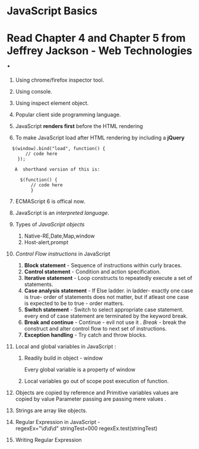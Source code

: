 # JavaScript Basics


# Read Chapter 4 and Chapter 5 from Jeffrey Jackson - Web Technologies . 

1. Using chrome/firefox inspector tool.

2. Using console.

3. Using inspect element object.

4. Popular client side programming language.

5. JavaScript **renders first** before the HTML rendering

6. To make JavaScript load after HTML rendering by including a **jQuery**


  ```
    $(window).bind("load", function() {
         // code here
      });
   ```

   ```
      A  shorthand version of this is:

        $(function() {
            // code here
            }
  ```

7. ECMAScript 6 is offical now.

8. JavaScript is an *interpreted language*.

9. Types of *JavaScript objects*
      1. Native-RE,Date,Map,window
      2. Host-alert,prompt


10. *Control Flow instructions* in JavaScript

      1. **Block statement** - Sequence of instructions within curly braces.
      2. **Control statement** - Condition and action specification.
      3. **Iterative statement** - Loop constructs to repeatedly execute a set of statements.
      4. **Case analysis statement** - If Else ladder. in ladder- exactly one case is true- order of statements does not matter, but if atleast one case is expected to be to true - order matters.
      5. **Switch statement** - Switch to select appropriate case statement. every end of case statement are terminated by the keyword break.
      6. **Break and continue** - Continue - evil not use it .
      *Break* - break the construct and alter control flow to next set of instructions.
      7. **Exception handling** - Try catch and throw blocks.
      
 11. Local and global variables in JavaScript : 
 
        1. Readily build in object - window
        
           Every global variable is a property of window
       
       2. Local variables go out of scope post execution of function.
   
   
12. Objects are copied by reference and Primitive variables values are copied by value 
    Parameter passing are passing mere values .

13. Strings are array like objects. 

14. Regular Expression in JavaScript -  
                                        regexEx="\d\d\d"
                                        stringTest=000
                                        regexEx.test(stringTest)
                                        
15. Writing Regular Expression

           
